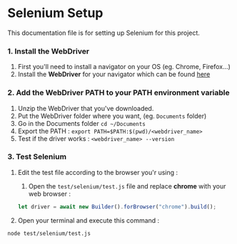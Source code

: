# Selenium Setup

This documentation file is for setting up Selenium for this project.

### 1. Install the WebDriver

1. First you'll need to install a navigator on your OS (eg. Chrome, Firefox...)
2. Install the **WebDriver** for your navigator which can be found [here](https://github.com/SeleniumHQ/selenium/tree/trunk/javascript/node/selenium-webdriver#readme)

### 2. Add the WebDriver PATH to your PATH environment variable

1. Unzip the WebDriver that you've downloaded.
2. Put the WebDriver folder where you want, (eg. `Documents` folder)
3. Go in the Documents folder `cd ~/Documents`
4. Export the PATH : `export PATH=$PATH:$(pwd)/<webdriver_name>`
5. Test if the driver works : `<webdriver_name> --version`

### 3. Test Selenium

1. Edit the test file according to the browser you'r using :

    1. Open the `test/selenium/test.js` file and replace **chrome** with your web browser :

    ```javascript
    let driver = await new Builder().forBrowser("chrome").build();
    ```

2. Open your terminal and execute this command :

```bash
node test/selenium/test.js
```
